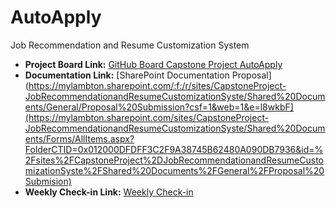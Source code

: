 # AutoApply

Job Recommendation and Resume Customization System

- **Project Board Link:** [GitHub Board Capstone Project AutoApply](https://github.com/users/GreenLamb9/projects/5)
- **Documentation Link:** [SharePoint Documentation Proposal](https://mylambton.sharepoint.com/:f:/r/sites/CapstoneProject-JobRecommendationandResumeCustomizationSyste/Shared%20Documents/General/Proposal%20Submission?csf=1&web=1&e=l8wkbF](https://mylambton.sharepoint.com/sites/CapstoneProject-JobRecommendationandResumeCustomizationSyste/Shared%20Documents/Forms/AllItems.aspx?FolderCTID=0x012000DFDFF3C2F9A38745B62480A090DB7936&id=%2Fsites%2FCapstoneProject%2DJobRecommendationandResumeCustomizationSyste%2FShared%20Documents%2FGeneral%2FProposal%20Submision)
- **Weekly Check-in Link:** [Weekly Check-in](https://mylambton.sharepoint.com/:f:/r/sites/CapstoneProject-JobRecommendationandResumeCustomizationSyste/Shared%20Documents/General/Weekly%20Checkin?csf=1&web=1&e=r9bczB)
